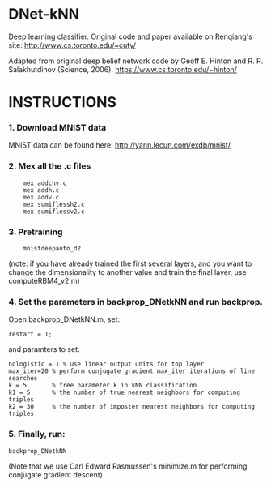 DNet-kNN
========

Deep learning classifier. Original code and paper available on Renqiang's site:
http://www.cs.toronto.edu/~cuty/


Adapted from original deep belief network code by Geoff E. Hinton and R. R. Salakhutdinov (Science, 2006).
https://www.cs.toronto.edu/~hinton/


INSTRUCTIONS
============



### 1. Download MNIST data
MNIST data can be found here: http://yann.lecun.com/exdb/mnist/


### 2. Mex all the .c files

        mex addchv.c
        mex addh.c  
        mex addv.c  
        mex sumiflessh2.c  
        mex sumiflessv2.c   
  
### 3. Pretraining

        mnistdeepauto_d2

(note: if you have already trained the first several layers, and you want to 
change the dimensionality to another value and train the final layer,
use computeRBM4_v2.m) 

### 4. Set the parameters in backprop_DNetkNN and run backprop.
Open backprop_DNetkNN.m, set:

    restart = 1;
 

and paramters to set:

    nologistic = 1 % use linear output units for top layer
    max_iter=20 % perform conjugate gradient max_iter iterations of line searches
    k = 5       % free parameter k in kNN classification
    k1 = 5      % the number of true nearest neighbors for computing triples
    k2 = 30     % the number of imposter nearest neighbors for computing triples

### 5. Finally, run:

    backprop_DNetkNN

(Note that we use Carl Edward Rasmussen's minimize.m for performing
conjugate gradient descent) 
